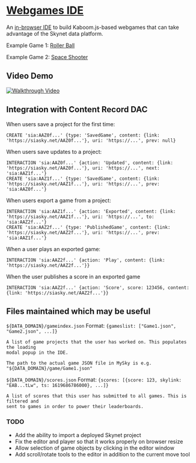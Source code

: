 # [Webgames IDE](https://webgames-ide.hns.siasky.net/)

An [in-browser IDE](https://webgames-ide.hns.siasky.net/) to build Kaboom.js-based webgames that can take advantage of the Skynet data platform.

Example Game 1: [Roller Ball](https://siasky.net/GACADBuV6Wq_QCVVaKgFPS17WSQ26ZR8bz2FA6CYRgiKaQ/)

Example Game 2: [Space Shooter](https://siasky.net/IABCP7N7yCe75SYfEZrWg6hC76H4ZboFfeo0SWN67_BqPA/)


## Video Demo

[![Walkthrough Video](https://i.imgur.com/8LikgHS.png)](https://youtu.be/g6jRrBtVzI8)


## Integration with Content Record DAC

When users save a project for the first time:

    CREATE 'sia:AAZ0f...' {type: 'SavedGame', content: {link: 'https://siasky.net/AAZ0f...'}, uri: 'https://...', prev: null}

When users save updates to a project:

    INTERACTION 'sia:AAZ0f...' {action: 'Updated', content: {link: 'https://siasky.net/AAZ0f...'}, uri: 'https://...', next: 'sia:AAZ1f...'}
    CREATE 'sia:AAZ1f...' {type: 'SavedGame', content: {link: 'https://siasky.net/AAZ1f...'}, uri: 'https://...', prev: 'sia:AAZ0f...'}

When users export a game from a project:

    INTERACTION 'sia:AAZ1f...' {action: 'Exported', content: {link: 'https://siasky.net/AAZ1f...'}, uri: 'https://...', to: 'sia:AAZ2f...'}
    CREATE 'sia:AAZ2f...' {type: 'PublishedGame', content: {link: 'https://siasky.net/AAZ2f...'}, uri: 'https://...', prev: 'sia:AAZ1f...'}

When a user plays an exported game:

    INTERACTION 'sia:AAZ2f...' {action: 'Play', content: {link: 'https://siasky.net/AAZ2f...'}}

When the user publishes a score in an exported game

    INTERACTION 'sia:AAZ2f...' {action: 'Score', score: 123456, content: {link: 'https://siasky.net/AAZ2f...'}}


## Files maintained which may be useful

`${DATA_DOMAIN}/gameindex.json`
Format: `{gameslist: ["Game1.json", "Game2.json", ...]}`

    A list of game projects that the user has worked on. This populates the loading
    modal popup in the IDE.

    The path to the actual game JSON file in MySky is e.g. "${DATA_DOMAIN}/game/Game1.json"

`${DATA_DOMAIN}/scores.json`
Format: `{scores: [{score: 123, skylink: "EAB...tLw", ts: 1619686786000}, ...]}`

    A list of scores that this user has submitted to all games. This is filtered and
    sent to games in order to power their leaderboards.


### TODO

* Add the ability to import a deployed Skynet project
* Fix the editor and player so that it works properly on browser resize
* Allow selection of game objects by clicking in the editor window
* Add scroll/rotate tools to the editor in addition to the current move tool
